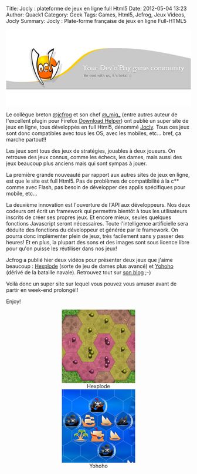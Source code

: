 Title: Jocly : plateforme de jeux en ligne full Html5
Date: 2012-05-04 13:23
Author: Quack1
Category: Geek
Tags: Games, Html5, Jcfrog, Jeux Videos, Jocly
Summary: Jocly : Plate-forme française de jeux en ligne Full-HTML5

<div align=center><img src="upload/jocly.png" width="600" align=center /></div>

Le collègue breton [@jcfrog][] et son chef [@\_mig\_](http://twitter.com/_mig_ "@\_mig\_") (entre autres
auteur de l'excellent plugin pour Firefox [Download Helper][]) ont
publié un super site de jeux en ligne, tous développés en full Html5,
dénommé [Jocly][]. Tous ces jeux sont donc compatibles avec tous les OS,
avec les mobiles, etc... bref, ça marche partout!!

Les jeux sont tous des jeux de stratégies, jouables à deux joueurs. On
retrouve des jeux connus, comme les échecs, les dames, mais aussi des
jeux beaucoup plus anciens mais qui sont sympas à jouer.

La première grande nouveauté par rapport aux autres sites de jeux en
ligne, est que le site est full Html5. Pas de problèmes de compatibilité
à la c\*\* comme avec Flash, pas besoin de développer des applis
spécifiques pour mobile, etc...

La deuxième innovation est l'ouverture de l'API aux développeurs. Nos
deux codeurs ont écrit un framework qui permettra bientôt à tous les
utilisateurs inscrits de créer ses propres jeux. Et encore mieux, seules
quelques fonctions Javascript seront nécessaires. Toute l'intelligence
artificielle sera déduite des fonctions du développeur et générée par le
framework. On pourra donc implémenter plein de jeux, très facilement
sans y passer des heures! Et en plus, la plupart des sons et des images
sont sous licence libre pour qu'on puisse les réutiliser dans nos jeux!

Jcfrog a publié hier deux vidéos pour présenter deux jeux que j'aime
beaucoup : [Hexplode][] (sorte de jeu de dames plus avancé) et
[Yohoho][] (dérivé de la bataille navale). Retrouvez tout sur [son
blog][] ;-)

Voilà donc un super site sur lequel vous pouvez vous amuser avant de
partir en week-end prolongé!!

Enjoy!

<div align=center text-align=center><a href="upload/jocly_hexplode.png"><img src="upload/jocly_hexplode.png" width="200" align="center" /></a><br /> Hexplode </div> 

<div align=center text-align=center><a href="upload/jocly_yohoho.png"><img src="upload/jocly_yohoho.png" width="200" align="center" /></a><br /> Yohoho </div> 


  [@jcfrog]: http://twitter.com/jcfrog
  [Download Helper]: https://addons.mozilla.org/fr/firefox/addon/video-downloadhelper/
  [Jocly]: http://www.jocly.com
  [Hexplode]: http://www.jocly.com/jocly/hexplode/lab
  [Yohoho]: http://www.jocly.com/jocly/yohoho/lab
  [son blog]: https://jeromechoain.wordpress.com/2012/05/03/vlog-3-mai-2012-news-corporate/
